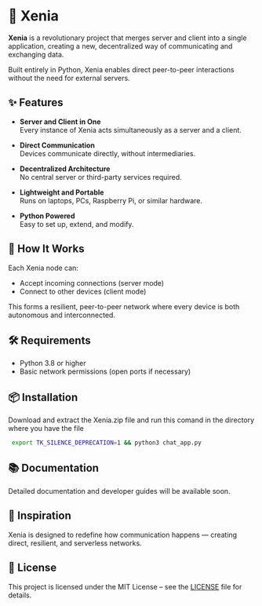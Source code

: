 # 📡 Xenia

**Xenia** is a revolutionary project that merges server and client into a single application, creating a new, decentralized way of communicating and exchanging data.

Built entirely in Python, Xenia enables direct peer-to-peer interactions without the need for external servers.

## ✨ Features

- **Server and Client in One**  
  Every instance of Xenia acts simultaneously as a server and a client.

- **Direct Communication**  
  Devices communicate directly, without intermediaries.

- **Decentralized Architecture**  
  No central server or third-party services required.

- **Lightweight and Portable**  
  Runs on laptops, PCs, Raspberry Pi, or similar hardware.

- **Python Powered**  
  Easy to set up, extend, and modify.

## 🚀 How It Works

Each Xenia node can:

- Accept incoming connections (server mode)
- Connect to other devices (client mode)

This forms a resilient, peer-to-peer network where every device is both autonomous and interconnected.

## 🛠 Requirements

- Python 3.8 or higher
- Basic network permissions (open ports if necessary)

## 📦 Installation

Download and extract the Xenia.zip file and run this comand in the directory where you have the file

```bash
 export TK_SILENCE_DEPRECATION=1 && python3 chat_app.py
```

## 📚 Documentation

Detailed documentation and developer guides will be available soon.

## 🧠 Inspiration

Xenia is designed to redefine how communication happens — creating direct, resilient, and serverless networks.

## 📜 License

This project is licensed under the MIT License – see the [LICENSE](LICENSE) file for details.
